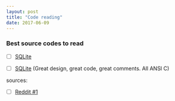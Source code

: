 ```yaml
---
layout: post
title: "Code reading"
date: 2017-06-09
---
```

### Best source codes to read
- [ ] [SQLite](https://www.sqlite.org/src/doc/trunk/README.md)

- [ ] [SQLite](https://www.sqlite.org/src/doc/trunk/README.md) (Great design, great code, great comments. All ANSI C)



sources:
- [ ] [Reddit #1](https://www.reddit.com/r/programming/comments/26dyh/ask_reddit_whats_the_most_beautiful_piece_of/)
